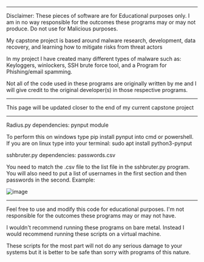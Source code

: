 ---------------------------------------------------------------------------------------------------------------------------------------------------------------------
Disclaimer: These pieces of software are for Educational purposes only. I am in no way responsible for the outcomes these programs may or may not produce. Do not use for Malicious purposes.

My capstone project is based around malware research, development, data recovery, and learning how to mitigate risks from threat actors

In my project I have created many different types of malware such as: Keyloggers, winlockers, SSH brute force tool, and a Program for Phishing/email spamming.

Not all of the code used in these programs are originally written by me and I will give credit to the original developer(s) in those respective programs.

---------------------------------------------------------------------------------------------------------------------------------------------------------------------
This page will be updated closer to the end of my current capstone project                                                                                           
                                                                                                                                                                     
---------------------------------------------------------------------------------------------------------------------------------------------------------------------
Radius.py dependencies: pynput module                                                                                                                                
                                                                                                                                                                     
To perform this on windows type pip install pynput into cmd or powershell. If you are on linux type into your terminal: sudo apt install python3-pynput              

sshbruter.py dependencies: passwords.csv 

You need to match the .csv file to the list file in the sshbruter.py program. You will also need to put a list of usernames in the first section and then passwords 
in the second. Example:

![image](https://github.com/PatMitchell-Tech/Capstone/assets/120431122/bc63f4fc-4966-4b02-9cf9-040e242b4422)



---------------------------------------------------------------------------------------------------------------------------------------------------------------------
Feel free to use and modify this code for educational purposes. I'm not responsible for the outcomes these programs may or may not have.

I wouldn't recommend running these programs on bare metal. Instead I would recommend running these scripts on a virtual machine.

These scripts for the most part will not do any serious damage to your systems but it is better to be safe than sorry with programs of this nature.

